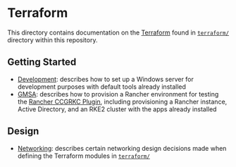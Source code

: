 # Terraform

This directory contains documentation on the [Terraform](https://www.terraform.io/) found in [`terraform/`](../../terraform/) directory within this repository.

## Getting Started

- [Development](./development.md): describes how to set up a Windows server for development purposes with default tools already installed
- [GMSA](./gmsa.md): describes how to provision a Rancher environment for testing the [Rancher CCGRKC Plugin](https://github.com/rancher/Rancher-Plugin-gMSA), including provisioning a Rancher instance, Active Directory, and an RKE2 cluster with the apps already installed

## Design

- [Networking](./networking.md): describes certain networking design decisions made when defining the Terraform modules in [`terraform/`](../../terraform/)
